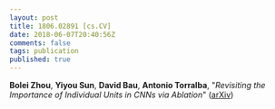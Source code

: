 ```yaml
---
layout: post
title: 1806.02891 [cs.CV]
date: 2018-06-07T20:40:56Z
comments: false
tags: publication
published: true
---
```


<b>Bolei Zhou</b>, <b>Yiyou Sun</b>, <b>David Bau</b>, <b>Antonio Torralba</b>, "<i>Revisiting the Importance of Individual Units in CNNs via Ablation</i>" ([arXiv](http://arxiv.org/abs/1806.02891v1))
